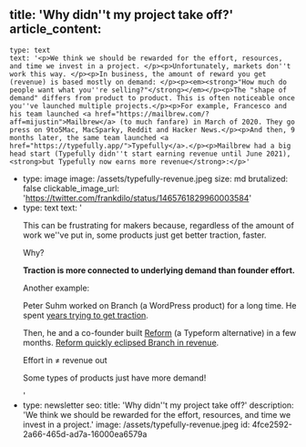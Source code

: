 title: 'Why didn''t my project take off?'
article_content:
  -
    type: text
    text: '<p>We think we should be rewarded for the effort, resources, and time we invest in a project. </p><p>Unfortunately, markets don''t work this way. </p><p>In business, the amount of reward you get (revenue) is based mostly on demand: </p><p><em><strong>"How much do people want what you''re selling?"</strong></em></p><p>The "shape of demand" differs from product to product. This is often noticeable once you''ve launched multiple projects.</p><p>For example, Francesco and his team launched <a href="https://mailbrew.com/?aff=mijustin">Mailbrew</a> (to much fanfare) in March of 2020. They go press on 9to5Mac, MacSparky, Reddit and Hacker News.</p><p>And then, 9 months later, the same team launched <a href="https://typefully.app/">Typefully</a>.</p><p>Mailbrew had a big head start (Typefully didn''t start earning revenue until June 2021), <strong>but Typefully now earns more revenue</strong>:</p>'
  -
    type: image
    image: /assets/typefully-revenue.jpeg
    size: md
    brutalized: false
    clickable_image_url: 'https://twitter.com/frankdilo/status/1465761829960003584'
  -
    type: text
    text: '<p>This can be frustrating for makers because, regardless of the amount of work we''ve put in, some products just get better traction, faster.</p><p>Why? </p><p><strong>Traction is more connected to underlying demand than founder effort.</strong></p><p>Another example:</p><p>Peter Suhm worked on Branch (a WordPress product) for a long time. He spent <a href="https://outofbeta.fm/episodes/11-the-nomenclature">years trying to get traction</a>.</p><p>Then, he and a co-founder built <a href="https://www.reform.app/">Reform</a> (a Typeform alternative) in a few months. <a href="https://twitter.com/petersuhm/status/1417933862076878851">Reform quickly eclipsed Branch in revenue</a>.</p><p>Effort in ≠ revenue out</p><p>Some types of products just have more demand!</p>'
  -
    type: newsletter
seo:
  title: 'Why didn''t my project take off?'
  description: 'We think we should be rewarded for the effort, resources, and time we invest in a project.'
  image: /assets/typefully-revenue.jpeg
id: 4fce2592-2a66-465d-ad7a-16000ea6579a
